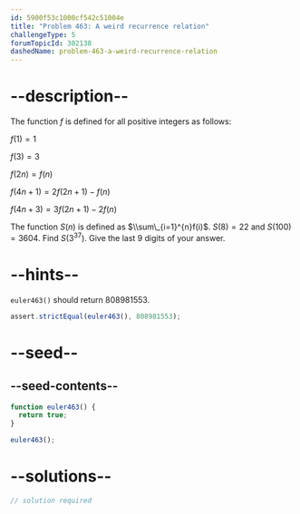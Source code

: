 ```yaml
---
id: 5900f53c1000cf542c51004e
title: "Problem 463: A weird recurrence relation"
challengeType: 5
forumTopicId: 302138
dashedName: problem-463-a-weird-recurrence-relation
---
```


# --description--

The function $f$ is defined for all positive integers as follows:

$f(1)=1$

$f(3)=3$

$f(2n)=f(n)$

$f(4n + 1)=2f(2n + 1) - f(n)$

$f(4n + 3)=3f(2n + 1) - 2f(n)$

The function $S(n)$ is defined as $\\sum\_{i=1}^{n}f(i)$. $S(8)=22$ and $S(100)=3604$. Find $S(3^{37})$. Give the last 9 digits of your answer.

# --hints--

`euler463()` should return 808981553.

```js
assert.strictEqual(euler463(), 808981553);
```

# --seed--

## --seed-contents--

```js
function euler463() {
  return true;
}

euler463();
```

# --solutions--

```js
// solution required
```
